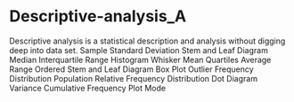 # Descriptive-analysis_A
Descriptive analysis is a statistical description and analysis without digging deep into data set.
Sample
Standard Deviation
Stem and Leaf Diagram
Median
Interquartile Range
Histogram
Whisker
Mean
Quartiles
Average
Range
Ordered Stem and Leaf Diagram
Box Plot
Outlier
Frequency Distribution
Population
Relative Frequency Distribution
Dot Diagram
Variance
Cumulative Frequency Plot
Mode
